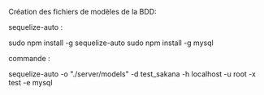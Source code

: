 Création des fichiers de modèles de la BDD:

sequelize-auto :

sudo npm install -g sequelize-auto
sudo npm install -g mysql


commande :

sequelize-auto -o "./server/models" -d test_sakana -h localhost -u root -x test -e mysql